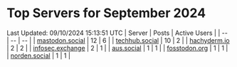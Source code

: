 # Top Servers for September 2024
Last Updated: 09/10/2024 15:13:51 UTC
| Server | Posts | Active Users |
| -- | -- | -- |
| [mastodon.social](https://mastodon.social/tags/PowerShell) | 12 | 6 |
| [techhub.social](https://techhub.social/tags/PowerShell) | 10 | 2 |
| [hachyderm.io](https://hachyderm.io/tags/PowerShell) | 2 | 2 |
| [infosec.exchange](https://infosec.exchange/tags/PowerShell) | 2 | 1 |
| [aus.social](https://aus.social/tags/PowerShell) | 1 | 1 |
| [fosstodon.org](https://fosstodon.org/tags/PowerShell) | 1 | 1 |
| [norden.social](https://norden.social/tags/PowerShell) | 1 | 1 |

